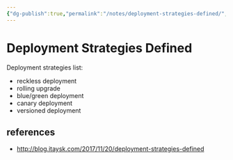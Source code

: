 ```yaml
---
{"dg-publish":true,"permalink":"/notes/deployment-strategies-defined/","dgHomeLink":true,"dgPassFrontmatter":false}
---
```


# Deployment Strategies Defined

Deployment strategies list:

- reckless deployment
- rolling upgrade
- blue/green deployment
- canary deployment
- versioned deployment



## references

- <http://blog.itaysk.com/2017/11/20/deployment-strategies-defined>